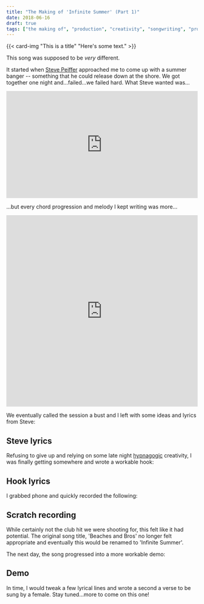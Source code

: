 ```yaml
---
title: "The Making of 'Infinite Summer' (Part 1)"
date: 2018-06-16
draft: true
tags: ["the making of", "production", "creativity", "songwriting", "process"]
---
```


{{< card-img "This is a title" "Here's some text." >}}

This song was supposed to be *very* different.

It started when [Steve Peiffer](https://www.facebook.com/steve.peiffer.1) approached me to
come up with a summer banger -- something that he could release down at the shore.
We got together one night and...failed...we failed hard. What Steve wanted was...

<div style="width:100%;height:0;padding-bottom:56%;position:relative;"><iframe src="https://giphy.com/embed/M3o6jPwh4jHGw" width="100%" height="100%" style="position:absolute" frameBorder="0" class="giphy-embed" allowFullScreen></iframe></div>


...but every chord progression and melody I kept writing was more...

<div style="width:100%;height:0;padding-bottom:100%;position:relative;"><iframe src="https://giphy.com/embed/3o6fJ2YXyzU0bxxywg" width="100%" height="100%" style="position:absolute" frameBorder="0" class="giphy-embed" allowFullScreen></iframe></div>

We eventually called the session a bust and I left with some ideas and lyrics
from Steve:

## Steve lyrics

Refusing to give up and relying on some late night [hypnagogic](https://en.wikipedia.org/wiki/Hypnagogia)
creativity, I was finally getting somewhere and wrote a workable hook:

## Hook lyrics

I grabbed phone and quickly recorded the following:

## Scratch recording

While certainly not the club hit we were shooting for, this felt like it had potential.
The original song title, 'Beaches and Bros' no longer felt appropriate and eventually
this would be renamed to 'Infinite Summer'.

The next day, the song progressed into a more workable demo:


## Demo

In time, I would tweak a few lyrical lines and wrote a second a verse to be sung
by a female. Stay tuned...more to come on this one!
